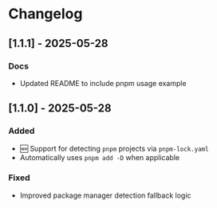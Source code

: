 # Changelog

## [1.1.1] - 2025-05-28

### Docs
- Updated README to include pnpm usage example

## [1.1.0] - 2025-05-28

### Added
- 🆕 Support for detecting `pnpm` projects via `pnpm-lock.yaml`
- Automatically uses `pnpm add -D` when applicable

### Fixed
- Improved package manager detection fallback logic
